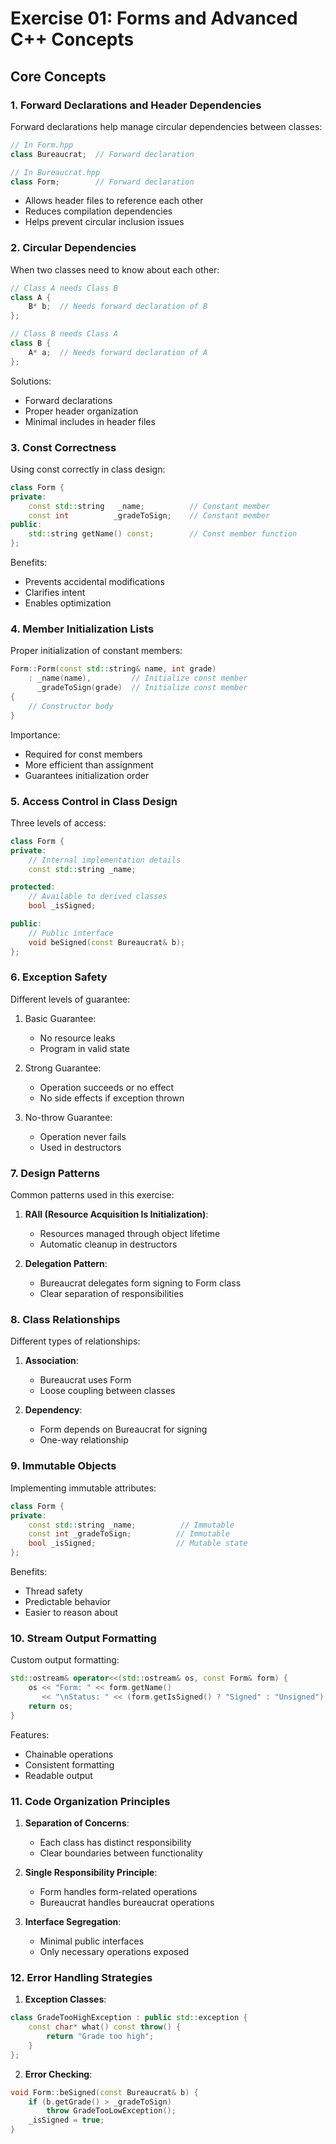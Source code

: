 # Exercise 01: Forms and Advanced C++ Concepts

## Core Concepts

### 1. Forward Declarations and Header Dependencies
Forward declarations help manage circular dependencies between classes:
```cpp
// In Form.hpp
class Bureaucrat;  // Forward declaration

// In Bureaucrat.hpp
class Form;        // Forward declaration
```
- Allows header files to reference each other
- Reduces compilation dependencies
- Helps prevent circular inclusion issues

### 2. Circular Dependencies
When two classes need to know about each other:
```cpp
// Class A needs Class B
class A {
    B* b;  // Needs forward declaration of B
};

// Class B needs Class A
class B {
    A* a;  // Needs forward declaration of A
};
```
Solutions:
- Forward declarations
- Proper header organization
- Minimal includes in header files

### 3. Const Correctness
Using const correctly in class design:
```cpp
class Form {
private:
    const std::string   _name;          // Constant member
    const int          _gradeToSign;    // Constant member
public:
    std::string getName() const;        // Const member function
};
```
Benefits:
- Prevents accidental modifications
- Clarifies intent
- Enables optimization

### 4. Member Initialization Lists
Proper initialization of constant members:
```cpp
Form::Form(const std::string& name, int grade)
    : _name(name),         // Initialize const member
      _gradeToSign(grade)  // Initialize const member
{
    // Constructor body
}
```
Importance:
- Required for const members
- More efficient than assignment
- Guarantees initialization order

### 5. Access Control in Class Design
Three levels of access:
```cpp
class Form {
private:
    // Internal implementation details
    const std::string _name;

protected:
    // Available to derived classes
    bool _isSigned;

public:
    // Public interface
    void beSigned(const Bureaucrat& b);
};
```

### 6. Exception Safety
Different levels of guarantee:
1. Basic Guarantee:
   - No resource leaks
   - Program in valid state
   
2. Strong Guarantee:
   - Operation succeeds or no effect
   - No side effects if exception thrown

3. No-throw Guarantee:
   - Operation never fails
   - Used in destructors

### 7. Design Patterns
Common patterns used in this exercise:

1. **RAII (Resource Acquisition Is Initialization)**:
   - Resources managed through object lifetime
   - Automatic cleanup in destructors

2. **Delegation Pattern**:
   - Bureaucrat delegates form signing to Form class
   - Clear separation of responsibilities

### 8. Class Relationships
Different types of relationships:

1. **Association**:
   - Bureaucrat uses Form
   - Loose coupling between classes

2. **Dependency**:
   - Form depends on Bureaucrat for signing
   - One-way relationship

### 9. Immutable Objects
Implementing immutable attributes:
```cpp
class Form {
private:
    const std::string _name;          // Immutable
    const int _gradeToSign;          // Immutable
    bool _isSigned;                  // Mutable state
};
```
Benefits:
- Thread safety
- Predictable behavior
- Easier to reason about

### 10. Stream Output Formatting
Custom output formatting:
```cpp
std::ostream& operator<<(std::ostream& os, const Form& form) {
    os << "Form: " << form.getName()
       << "\nStatus: " << (form.getIsSigned() ? "Signed" : "Unsigned");
    return os;
}
```
Features:
- Chainable operations
- Consistent formatting
- Readable output

### 11. Code Organization Principles

1. **Separation of Concerns**:
   - Each class has distinct responsibility
   - Clear boundaries between functionality

2. **Single Responsibility Principle**:
   - Form handles form-related operations
   - Bureaucrat handles bureaucrat operations

3. **Interface Segregation**:
   - Minimal public interfaces
   - Only necessary operations exposed

### 12. Error Handling Strategies

1. **Exception Classes**:
```cpp
class GradeTooHighException : public std::exception {
    const char* what() const throw() {
        return "Grade too high";
    }
};
```

2. **Error Checking**:
```cpp
void Form::beSigned(const Bureaucrat& b) {
    if (b.getGrade() > _gradeToSign)
        throw GradeTooLowException();
    _isSigned = true;
}
```
